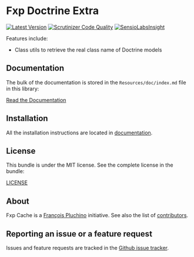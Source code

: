 Fxp Doctrine Extra
==================

[![Latest Version](https://img.shields.io/packagist/v/fxp/doctrine-extra.svg)](https://packagist.org/packages/fxp/doctrine-extra)
[![Scrutinizer Code Quality](https://img.shields.io/scrutinizer/g/fxpio/fxp-doctrine-extra.svg)](https://scrutinizer-ci.com/g/fxpio/fxp-doctrine-extra?branch=master)
[![SensioLabsInsight](https://img.shields.io/sensiolabs/i/596cffff-898c-467c-9b3b-9e446bbaff0f.svg)](https://insight.sensiolabs.com/projects/596cffff-898c-467c-9b3b-9e446bbaff0f)

Features include:

- Class utils to retrieve the real class name of Doctrine models

Documentation
-------------

The bulk of the documentation is stored in the `Resources/doc/index.md`
file in this library:

[Read the Documentation](Resources/doc/index.md)

Installation
------------

All the installation instructions are located in [documentation](Resources/doc/index.md).

License
-------

This bundle is under the MIT license. See the complete license in the bundle:

[LICENSE](LICENSE)

About
-----

Fxp Cache is a [François Pluchino](https://github.com/francoispluchino) initiative.
See also the list of [contributors](https://github.com/fxpio/fxp-doctrine-extra/contributors).

Reporting an issue or a feature request
---------------------------------------

Issues and feature requests are tracked in the [Github issue tracker](https://github.com/fxpio/fxp-doctrine-extra/issues).
